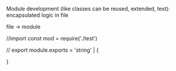 Module development (like classes can be reused, extended, test): encapsulated logic in file

file -> module

//import
const mod = require('./test')

// export 
module.exports = 'string' | {

}
